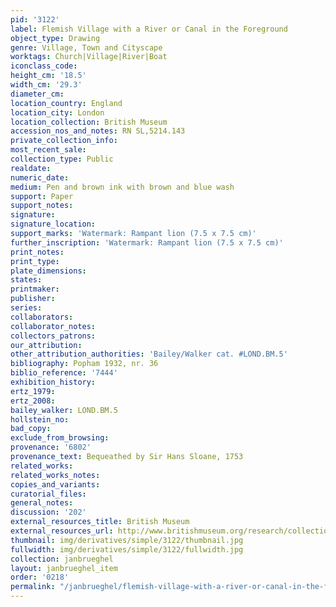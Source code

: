 ```yaml
---
pid: '3122'
label: Flemish Village with a River or Canal in the Foreground
object_type: Drawing
genre: Village, Town and Cityscape
worktags: Church|Village|River|Boat
iconclass_code:
height_cm: '18.5'
width_cm: '29.3'
diameter_cm:
location_country: England
location_city: London
location_collection: British Museum
accession_nos_and_notes: RN SL,5214.143
private_collection_info:
most_recent_sale:
collection_type: Public
realdate:
numeric_date:
medium: Pen and brown ink with brown and blue wash
support: Paper
support_notes:
signature:
signature_location:
support_marks: 'Watermark: Rampant lion (7.5 x 7.5 cm)'
further_inscription: 'Watermark: Rampant lion (7.5 x 7.5 cm)'
print_notes:
print_type:
plate_dimensions:
states:
printmaker:
publisher:
series:
collaborators:
collaborator_notes:
collectors_patrons:
our_attribution:
other_attribution_authorities: 'Bailey/Walker cat. #LOND.BM.5'
bibliography: Popham 1932, nr. 36
biblio_reference: '7444'
exhibition_history:
ertz_1979:
ertz_2008:
bailey_walker: LOND.BM.5
hollstein_no:
bad_copy:
exclude_from_browsing:
provenance: '6802'
provenance_text: Bequeathed by Sir Hans Sloane, 1753
related_works:
related_works_notes:
copies_and_variants:
curatorial_files:
general_notes:
discussion: '202'
external_resources_title: British Museum
external_resources_url: http://www.britishmuseum.org/research/collection_online/collection_object_details.aspx
thumbnail: img/derivatives/simple/3122/thumbnail.jpg
fullwidth: img/derivatives/simple/3122/fullwidth.jpg
collection: janbrueghel
layout: janbrueghel_item
order: '0218'
permalink: "/janbrueghel/flemish-village-with-a-river-or-canal-in-the-foreground"
---
```

